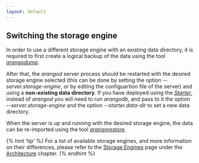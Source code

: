 ```yaml
---
layout: default
---
```

Switching the storage engine
----------------------------

In order to use a different storage engine with an existing data directory,
it is required to first create a logical backup of the data using the 
tool [_arangodump_](../../Programs/Arangodump/README.md).

After that, the _arangod_ server process should be restarted with the desired storage
engine selected (this can be done by setting the option *--server.storage-engine*,
or by editing the configuartion file of the server) and using a **non-existing data directory**.
If you have deployed using the [_Starter_](../../Programs/Starter/README.md),
instead of _arangod_ you will need to run _arangodb_, and pass to it the option 
*--server.storage-engine* and the option *--starter.data-dir* to set a new
data directory.

When the server is up and running with the desired storage engine, the data
can be re-imported using the tool
[_arangorestore_](../../Programs/Arangorestore/README.md).

{% hint 'tip' %}
For a list of available storage engines, and more information on their
differences, please refer to the [Storage Engines](../../Architecture/StorageEngines.md)
page under the [Architecture](../../Architecture/README.md) chapter.
{% endhint %}
